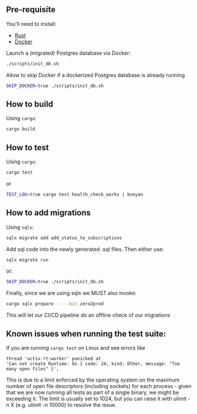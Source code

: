 ## Pre-requisite

You'll need to install:

- [Rust](https://www.rust-lang.org/tools/install)
- [Docker](https://docs.docker.com/get-docker/)

Launch a (migrated) Postgres database via Docker:

```bash
./scripts/init_db.sh
```

Allow to skip Docker if a dockerized Postgres database is already running

```bash
SKIP_DOCKER=true ./scripts/init_db.sh
```

## How to build

Using `cargo`:

```bash
cargo build
```

## How to test

Using `cargo`:

```bash
cargo test 
```

or

```bash
TEST_LOG=true cargo test health_check_works | bunyan
```
## How to add migrations

Using `sqlx`:
```bash
sqlx migrate add add_status_to_subscriptions
```
Add sql code into the newly generated .sql files. Then either use:

```bash
sqlx migrate run
```

or:

```bash
SKIP_DOCKER=true ./scripts/init_db.sh
```
Finally, since we are using sqlx we MUST also invoke:

```bash
cargo sqlx prepare -- --bin zero2prod
```
This will let our CI/CD pipeline do an offline check of our migrations
## Known issues when running the test suite:

If you are running `cargo test` on Linux and see errors like

```
thread 'actix-rt:worker' panicked at
'Can not create Runtime: Os { code: 24, kind: Other, message: "Too many open files" }',
```

This is due to a limit enforced by the operating system on the maximum number of open file descriptors
(including sockets) for each process - given that we are now running all tests as part of a single binary,
we might be exceeding it. The limit is usually set to 1024, but you can raise it with ulimit -n X
(e.g. ulimit -n 10000) to resolve the issue.
